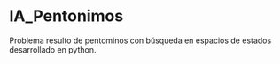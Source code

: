 # IA_Pentonimos

Problema resulto de pentominos con búsqueda en espacios de estados desarrollado en python.
